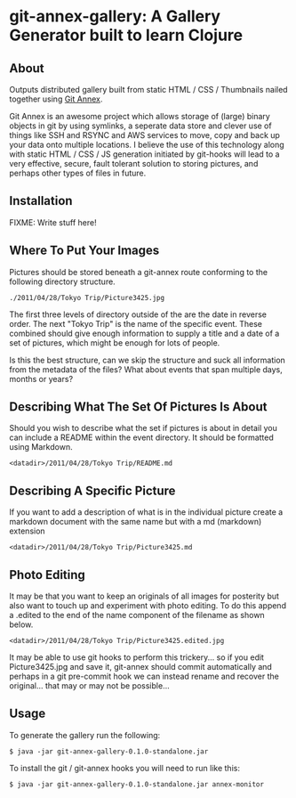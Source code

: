 # git-annex-gallery: A Gallery Generator built to learn Clojure

## About

Outputs distributed gallery built from static HTML / CSS / Thumbnails nailed together using [Git Annex](https://git-annex.branchable.com/).

Git Annex is an awesome project which allows storage of (large) binary objects in git by using symlinks, a seperate data store and clever use of things like SSH and RSYNC and AWS services to move, copy and back up your data onto multiple locations. I believe the use of this technology along with static HTML / CSS / JS generation initiated by git-hooks will lead to a very effective, secure, fault tolerant solution to storing pictures, and perhaps other types of files in future.

## Installation

FIXME: Write stuff here!

## Where To Put Your Images

Pictures should be stored beneath a git-annex route conforming to the
following directory structure.

    ./2011/04/28/Tokyo Trip/Picture3425.jpg

The first three levels of directory outside of the <datadir> are the date
in reverse order. The next "Tokyo Trip" is the name of the specific event.
These combined should give enough information to supply a title and a date
of a set of pictures, which might be enough for lots of people.

Is this the best structure, can we skip the structure and suck all information
from the metadata of the files? What about events that span multiple days,
months or years?

## Describing What The Set Of Pictures Is About

Should you wish to describe what the set if pictures is about in detail you
can include a README within the event directory. It should be formatted
using Markdown.

    <datadir>/2011/04/28/Tokyo Trip/README.md

## Describing A Specific Picture

If you want to add a description of what is in the individual picture
create a markdown document with the same name but with a md (markdown)
extension

    <datadir>/2011/04/28/Tokyo Trip/Picture3425.md

## Photo Editing

It may be that you want to keep an originals of all images for posterity
but also want to touch up and experiment with photo editing. To do this
append a .edited to the end of the name component of the filename as shown
below.

    <datadir>/2011/04/28/Tokyo Trip/Picture3425.edited.jpg

It may be able to use git hooks to perform this trickery... so if you edit Picture3425.jpg and save it, git-annex should commit automatically and perhaps in a git pre-commit hook we can instead rename and recover the original... that may or may not be possible...

## Usage

To generate the gallery run the following:

    $ java -jar git-annex-gallery-0.1.0-standalone.jar

To install the git / git-annex hooks you will need to run like this:

    $ java -jar git-annex-gallery-0.1.0-standalone.jar annex-monitor
